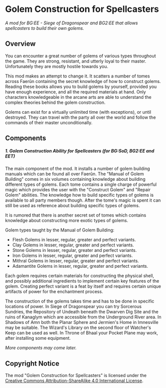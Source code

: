 # Golem Construction for Spellcasters
*A mod for BG:EE - Siege of Dragonspear and BG2:EE that allows spellcasters to build their own golems.*

## Overview
You can encounter a great number of golems of various types throughout the game. They are strong, resistant, and utterly loyal to their master. Unfortunately they are mostly hostile towards you.

This mod makes an attempt to change it. It scatters a number of tomes across Faerûn containing the secret knowledge of how to construct golems. Reading these books allows you to build golems by yourself, provided you have enough experience, and all the required materials at hand. Only characters knowledgeable in the arcane arts are able to understand the complex theories behind the golem construction.

Golems can exist for a virtually unlimited time (with exceptions), or until destroyed. They can travel with the party all over the world and follow the commands of their master unconditionally. 


## Components

##### 1. Golem Construction Ability for Spellcasters (for BG:SoD, BG2:EE and EET)

The main component of the mod. It installs a number of golem building manuals which can be found all over Faerûn. The "Manual of Golem Building" comes in six volumes containing knowledge about building different types of golems. Each tome contains a single charge of powerful magic which provides the user with the "Construct Golem" and "Repair Golem" abilities. The knowledge how to build specific types of golems is available to all party members though. After the tome's magic is spent it can still be used as reference about building specific types of golems.

It is rumored that there is another secret set of tomes which contains knowledge about constructing more exotic types of golems.

Golem types taught by the Manual of Golem Building:
- Flesh Golems in lesser, regular, greater and perfect variants.
- Clay Golems in lesser, regular, greater and perfect variants.
- Stone Golems in lesser, regular, greater and perfect variants.
- Iron Golems in lesser, regular, greater and perfect variants.
- Mithral Golems in lesser, regular, greater and perfect variants.
- Adamantite Golems in lesser, regular, greater and perfect variants.

Each golem requires certain materials for constructing the physical shell, and possibly additional ingredients to implement certain key features of the golem. Creating perfect variant is a feat by itself and requires certain unique artifacts of power for the enchantment process.

The construction of the golems takes time and has to be done in specific  locations of power. In Siege of Dragonspear you can try Sorcerous Sundries, the Repository of Undeath beneath the Dwarven Dig Site and the ruins of Kanaglym which are accessible from the Underground River area. In Shadows of Amn both the Planar Sphere and Jermien's Home in Imnesville may be suitable. The Wizard's Library on the second floor of Watcher's Keep can be used as well. In Throne of Bhaal your Pocket Plane may work, after installing some equipment.

*More components may come later.*


## Copyright Notice
The mod "Golem Construction for Spellcasters" is licensed under the [Creative Commons Attribution-ShareAlike 4.0 
International License](http://creativecommons.org/licenses/by-sa/4.0/).
